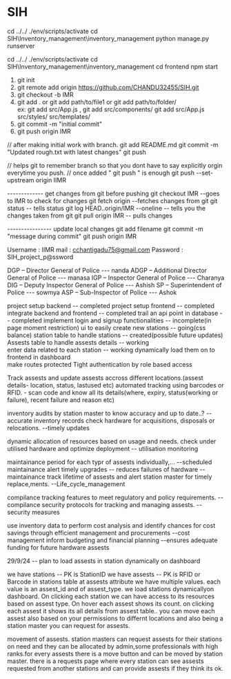 # SIH

cd ../../
./env/scripts/activate
cd SIH\Inventory_management\inventory_management
python manage.py runserver


cd ../../
./env/scripts/activate
cd SIH\Inventory_management\inventory_management
cd frontend
npm start


1.    git init
2.    git remote add origin https://github.com/CHANDU32455/SIH.git
3.    git checkout -b IMR
4.    git add .   or  git add path/to/file1    or   git add path/to/folder/    
        ex: git add src/App.js      ,          git add src/components/
            git add src/App.js src/styles/ src/templates/
5.    git commit -m "initial commit"
6.    git push origin IMR

// after making initial work with branch.
git add README.md
git commit -m "Updated rough.txt with latest changes"
git push

// helps git to remember branch so that you dont have to say explicitly orgin everytime you push.
// once added "  git push  " is enough
git push --set-upstream origin IIMR  

-------------   get changes from git before pushing
 git checkout IMR                               --goes to IMR to check for changes
 git fetch origin                               --fetches changes from git
 git status                                      -- tells status
 git log HEAD..origin/IMR --oneline              -- tells you the changes taken from git
 git pull origin IMR                            -- pulls changes

----------------  update local changes 
git add filename
git commit -m "message during commit"
git push origin IMR

Username : IIMR
mail : cchantigadu75@gmail.com
Password : SIH_project_p@ssword



DGP – Director General of Police               ---  nanda
ADGP – Additional Director General of Police    --- manasa
IGP – Inspector General of Police             --- Charanya
DIG – Deputy Inspector General of Police      --- Ashish
SP – Superintendent of Police        --- sowmya
ASP  – Sub-Inspector of Police         --- Ashok


project setup backend                                   -- completed
project setup frontend                                  -- completed
integrate backend and frontend                          -- completed
trail an api point in database                          -- completed
implement login and signup functionalities              -- incomplete(in page moment restriction)
ui to easily create new stations                        -- going(css balance)
station table to handle stations                        -- created(possible future updates)
Assests table to handle assests details                 -- working        
enter data related to each station                      -- working
dynamically load them on to frontend in dashboard  
make routes protected
Tight authentication by role based access


Track assests and update assests accross different locations.(assest details- location, status, lastused etc)
automated tracking using barcodes or RFID.    - scan code and know all its details(where, expiry,
    status(working or failure), recent failure and reason etc)

inventory audits by station master to know accuracy and up to date..?     --accurate inventory records
check hardware for acquisitions, disposals or relocations.    --timely updates

dynamic allocation of resources based on usage and needs.
check under utilised hardware and optimize deployment -- utilisation monitoring

maintainance period for each typr of assests individually,...        --scheduled maintainance
    alert timely upgrades   -- reduces failures of hardware    --maintainance
track lifetime of assests and alert station master for timely replace,ments.   --Life_cycle_management

compilance tracking features to meet regulatory and policy requirements.    --compilance
security protocols for tracking and managing assests.                       -- security measures

use inventory data to perform cost analysis and identify chances for cost savings through efficient management and procurements --cost management
inform budgeting and financial planning --ensures adequate funding for future hardware assests


29/9/24   -- plan to load assests in station dynamically on dashboard

we have stations -- PK is StationID
we have assests  -- PK is RFID or  Barcode
in stations table at assests attribute we have multiple values. each value is an assest_id and of assest_type.
we load stations dynamicallyon dashboard. On clicking each station we can have access to its resources based on assest type. On hover each assest shows its count. on clicking each assest it shows its all details from assest table..  you can move each assest also based on your permissions to differnt locations and also being a station master you can request for assests.

movement of assests.
station masters can request assests for their stations on need and they can be allocated by admin,some professionals with high ranks.for every assests there is a move button and can be moved by station master. 
there is a requests page where every station can see assests requested from another stations and can provide assests if they think its ok.